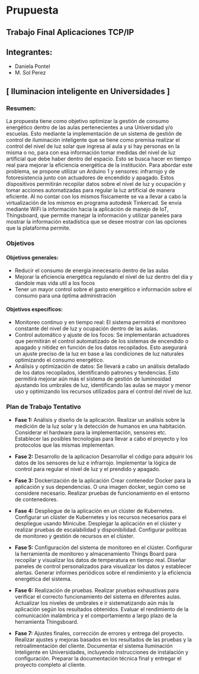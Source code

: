 # Prupuesta  

## Trabajo Final Aplicaciones TCP/IP

## Integrantes:

- Daniela Pontel
- M. Sol Perez

## [ Iluminacion inteligente en Universidades ]

### Resumen:
La propuesta tiene como objetivo optimizar la gestión de consumo energético dentro de las aulas pertenecientes a una Universidad  y/o escuelas. Esto  mediante la implementación de un sistema de gestión de control de iluminación inteligente que se tiene como premisa realizar el control del nivel de luz solar que ingresa al aula y si hay personas en la misma o no, para con esa información tomar medidas del nivel de luz artificial que debe haber dentro del espacio. Esto se busca hacer en  tiempo real para mejorar la eficiencia energética de la institución.
Para abordar este problema, se propone utilizar un Arduino 1 y sensores: infrarrojo y de fotoresistencia junto con actuadores de encendido y apagado. Estos dispositivos permitirán recopilar datos sobre el nivel de luz y ocupación y tomar acciones automatizadas para regular la luz artificial de manera eficiente. Al no contar con los mismos físicamente se va a llevar a cabo la virtualización de los mismos en programa autodesk Tinkercad. Se envía mediante WiFi la información hacia la aplicación de manejo de IoT, Thingsboard, que permite manejar la información y utilizar paneles para mostrar la información estadística que se desee mostrar con las opciones que la plataforma permite.

### Objetivos
#### Objetivos generales:
- Reducir el consumo de energía innecesario dentro de las aulas
- Mejorar la eficiencia energética regulando el nivel de luz dentro del día y dandole mas vida util a los focos
- Tener un mayor control sobre el gasto energético e información sobre el consumo para una óptima administración

#### Objetivos específicos:
- Monitoreo continuo y en tiempo real: El sistema permitirá el monitoreo constante del nivel de luz y ocupación dentro de las aulas.
- Control automático y ajuste de los focos: Se implementarán actuadores que permitirán el control automatizado de los sistemas de encendido o apagado y nitidez en función de los datos recopilados. Esto asegurará un ajuste preciso de la luz en base a las condiciones de luz naturales optimizando el consumo energético.
- Análisis y optimización de datos: Se llevará a cabo un análisis detallado de los datos recopilados, identificando patrones y tendencias. Esto permitirá mejorar aún más el sistema de gestión de luminosidad  ajustando los umbrales de luz, identificando las aulas se mayor y menor uso  y optimizando los recursos utilizados para el control del nivel de luz.

### Plan de Trabajo Tentativo

- **Fase 1:** Análisis y diseño de la aplicación.
Realizar un análisis sobre la medición de la luz solar y la detección de humanos en una habitación.
Considerar el hardware para la implementación, sensores etc.
Establecer las posibles tecnologías para llevar a cabo el proyecto y los protocolos que las mismas implementan.

- **Fase 2:** Desarrollo de la aplicacion
Desarrollar el código para adquirir los datos de los sensores de luz e infrarrojo.
Implementar la lógica de control para regular el nivel de luz y el prendido y apagado.

- **Fase 3:** Dockerización de la aplicación
Crear contenedor Docker para la aplicación y sus dependencias. O una imagen docker, según como se considere necesario.
Realizar pruebas de funcionamiento en el entorno de contenedores.

- **Fase 4:** Despliegue de la aplicación en un clúster de Kubernetes.
Configurar un clúster de Kubernetes y los recursos necesarios para el despliegue usando Minicube.
Desplegar la aplicación en el clúster y realizar pruebas de escalabilidad y disponibilidad.
Configurar políticas de monitoreo y gestión de recursos en el clúster.

- **Fase 5:** Configuración del sistema de monitoreo en el clúster.
Configurar la herramienta de monitoreo y almacenamiento Things Board para recopilar y visualizar los datos de temperatura en tiempo real.
Diseñar paneles de control personalizados para visualizar los datos y establecer alertas.
Generar informes periódicos sobre el rendimiento y la eficiencia energética del sistema.

- **Fase 6:** Realización de pruebas.
Realizar pruebas exhaustivas para verificar el correcto funcionamiento del sistema en diferentes aulas.
Actualizar los niveles de umbrales e ir sistematizando aún más la aplicación según los resultados obtenidos.
Evaluar el rendimiento de la comunicación inalámbrica y el comportamiento a largo plazo de la herramienta Thingsboard.

- **Fase 7:** Ajustes finales, corrección de errores y entrega del proyecto.
Realizar ajustes y mejoras basados en los resultados de las pruebas y la retroalimentación del cliente.
Documentar el sistema Iluminación Inteligente en Universidades, incluyendo instrucciones de instalación y configuración.
Preparar la documentación técnica final y entregar el proyecto completo al cliente.
